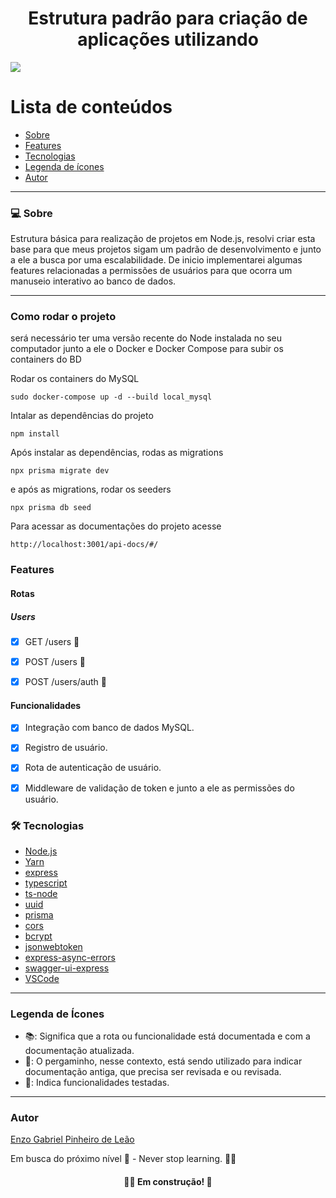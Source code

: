 <h1 align="center">Estrutura padrão para criação de aplicações utilizando</h1>
<img src="https://img.shields.io/badge/NODEJS-WORK-green">

# Lista de conteúdos

<!--ts-->

- [Sobre](#sobre)
- [Features](#features)
- [Tecnologias](#tecnologias)
- [Legenda de ícones](#icones)
- [Autor](#autores)
<!--te-->

---

### 💻 Sobre

Estrutura básica para realização de projetos em Node.js, resolvi criar esta base para que meus projetos sigam um padrão de desenvolvimento e junto a ele a busca por uma escalabilidade. De inicio implementarei algumas features relacionadas a permissões de usuários para que ocorra um manuseio interativo ao banco de dados.

---

### Como rodar o projeto
será necessário ter uma versão recente do Node instalada no seu computador junto a ele o Docker e Docker Compose para subir os containers do BD

Rodar os containers do MySQL

```
sudo docker-compose up -d --build local_mysql
```
Intalar as dependências do projeto

```
npm install
```
Após instalar as dependências, rodas as migrations

```
npx prisma migrate dev
```
e após as migrations, rodar os seeders
```
npx prisma db seed
```
Para acessar as documentações do projeto acesse

```
http://localhost:3001/api-docs/#/
```
### Features
#### Rotas

##### Users

- [x] GET /users  📜
- [x] POST /users 📜
- [x] POST /users/auth 📜


#### Funcionalidades
- [x] Integração com banco de dados  MySQL.
- [x] Registro de usuário.
- [x] Rota de autenticação de usuário.
- [x] Middleware de validação de token e junto a ele as permissões do usuário.


### 🛠 Tecnologias

- [Node.js](https://nodejs.org/en/)
- [Yarn](https://yarnpkg.com/)
- [express](https://www.npmjs.com/package/express)
- [typescript](https://www.typescriptlang.org/)
- [ts-node](https://www.npmjs.com/package/ts-node)
- [uuid](https://www.npmjs.com/package/uuid)
- [prisma](https://www.prisma.io/)
- [cors](https://www.npmjs.com/package/cors)
- [bcrypt](https://www.npmjs.com/package/bcrypt)
- [jsonwebtoken](https://www.npmjs.com/package/jsonwebtoken)
- [express-async-errors](https://www.npmjs.com/package/express-async-errors)
- [swagger-ui-express](https://www.npmjs.com/package/swagger-ui-express)
- [VSCode](https://code.visualstudio.com/)
---

### Legenda de Ícones

- 📚: Significa que a rota ou funcionalidade está documentada e com a documentação atualizada.
- 📜: O pergaminho, nesse contexto, está sendo utilizado para indicar documentação antiga, que precisa ser revisada e ou revisada.
- 🔬: Indica funcionalidades testadas.
---
### Autor

[Enzo Gabriel Pinheiro de Leão](https://www.linkedin.com/in/enzo-le%C3%A3o-976270202/)

Em busca do próximo nível 🚀 - Never stop learning. 🧑‍🎓

<h4 align="center"> 
	🧑‍🔧 Em construção! 🚧
</h4>
